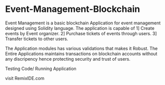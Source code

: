 # Event-Management-Blockchain

Event Management is a basic blockchain Application for event management designed using Solidity language.
The application is capable of
  1] Create events by Event organizer.
  2] Purchase tickets of events through users.
  3] Transfer tickets to other users.

The Application modules has various validations that makes it Robust.
The Entire Applications maintains transactions on blockchain accounts without any discripency hence protecting security and trust of users.



Testing Code/ Running Application

visit RemixIDE.com

